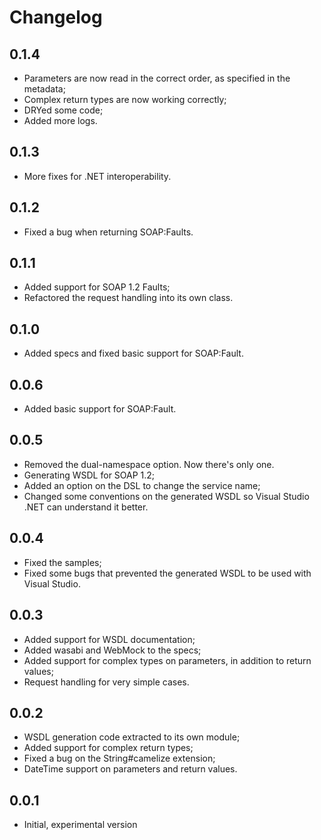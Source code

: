 # Changelog

## 0.1.4
* Parameters are now read in the correct order, as specified in the metadata;
* Complex return types are now working correctly;
* DRYed some code;
* Added more logs.

## 0.1.3
* More fixes for .NET interoperability.

## 0.1.2
* Fixed a bug when returning SOAP:Faults.

## 0.1.1
* Added support for SOAP 1.2 Faults;
* Refactored the request handling into its own class.

## 0.1.0
* Added specs and fixed basic support for SOAP:Fault.

## 0.0.6
* Added basic support for SOAP:Fault.

## 0.0.5
* Removed the dual-namespace option. Now there's only one.
* Generating WSDL for SOAP 1.2;
* Added an option on the DSL to change the service name;
* Changed some conventions on the generated WSDL so Visual Studio .NET can understand it better.

## 0.0.4
* Fixed the samples;
* Fixed some bugs that prevented the generated WSDL to be used with Visual Studio.

## 0.0.3
* Added support for WSDL documentation;
* Added wasabi and WebMock to the specs;
* Added support for complex types on parameters, in addition to return values;
* Request handling for very simple cases.

## 0.0.2
* WSDL generation code extracted to its own module;
* Added support for complex return types;
* Fixed a bug on the String#camelize extension;
* DateTime support on parameters and return values.

## 0.0.1
* Initial, experimental version
